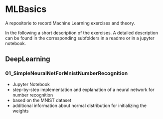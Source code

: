 # MLBasics
A repositorie to record Machine Learning exercises and theory.

In the following a short description of the exercises. A detailed description can be found in the corresponding subfolders in a readme or in a jupyter notebook.

## DeepLearning

### 01_SimpleNeuralNetForMnistNumberRecognition
- Jupyter Notebook 
- step-by-step implementation and explanation of a neural network for number recognition 
- based on the MNIST dataset
- additional information about normal distribution for initializing the weights
